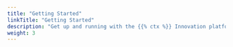 ```yaml
---
title: "Getting Started"
linkTitle: "Getting Started"
description: "Get up and running with the {{% ctx %}} Innovation platform in minutes."
weight: 3
---
```

